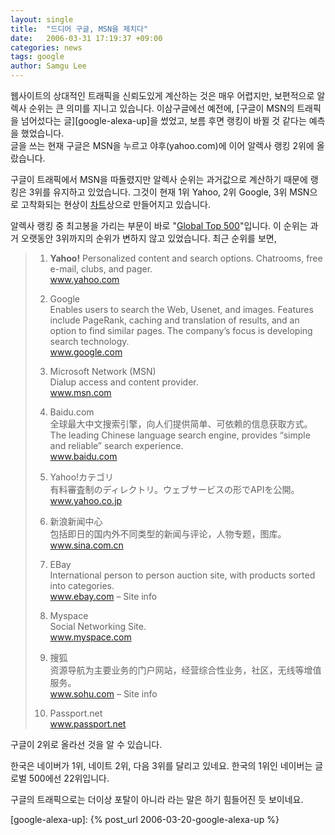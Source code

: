```yaml
---
layout: single
title:  "드디어 구글, MSN을 제치다"
date:   2006-03-31 17:19:37 +09:00
categories: news
tags: google
author: Samgu Lee
---
```

웹사이트의 상대적인 트래픽을 신뢰도있게 계산하는 것은 매우 어렵지만, 보편적으로 알렉사 순위는 큰 의미를 지니고 있습니다. 이삼구글에선 예전에, [구글이 MSN의 트래픽을 넘어섰다는 글][google-alexa-up]을 썼었고, 보름 후면 랭킹이 바뀔 것 같다는 예측을 했었습니다.<br />
글을 쓰는 현재 구글은 MSN을 누르고 야후(yahoo.com)에 이어 알렉사 랭킹 2위에 올랐습니다.

구글이 트래픽에서 MSN을 따돌렸지만 알렉사 순위는 과거값으로 계산하기 때문에 랭킹은 3위를 유지하고 있었습니다. 그것이 현재 1위 Yahoo, 2위 Google, 3위 MSN으로 고착화되는 현상이 [차트](http://www.alexa.com/data/details/traffic_details?&#038;range=6m&#038;size=large&#038;y=r&#038;url=http://www.google.com#top)상으로 만들어지고 있습니다.

알렉사 랭킹 중 최고봉을 가리는 부문이 바로 "[Global Top 500](http://www.alexa.com/site/ds/top_sites?ts_mode=global&#038;lang=none)"입니다. 이 순위는 과거 오랫동안 3위까지의 순위가 변하지 않고 있었습니다. 최근 순위를 보면,

> 1. **Yahoo!** 
Personalized content and search options. Chatrooms, free e-mail, clubs, and pager.  
> www.yahoo.com  
>
> 2. Google  
Enables users to search the Web, Usenet, and images. Features include PageRank, caching and translation of results, and an option to find similar pages. The company&#8217;s focus is developing search technology.  
www.google.com
> 
> 3. Microsoft Network (MSN)  
> Dialup access and content provider.  
> www.msn.com
> 
> 4. Baidu.com  
> 全球最大中文搜索引擎，向人们提供简单、可依赖的信息获取方式。 The leading Chinese language search engine, provides “simple and reliable” search experience.  
> www.baidu.com
>
> 5. Yahoo!カテゴリ  
> 有料審査制のディレクトリ。ウェブサービスの形でAPIを公開。  
> www.yahoo.co.jp
>
> 6. 新浪新闻中心  
> 包括即日的国内外不同类型的新闻与评论，人物专题，图库。  
> www.sina.com.cn
>
> 7. EBay  
> International person to person auction site, with products sorted into categories.  
> www.ebay.com &#8211; Site info
>
> 8. Myspace  
> Social Networking Site.  
> www.myspace.com
>
> 9. 搜狐  
> 资源导航为主要业务的门户网站，经营综合性业务，社区，无线等增值服务。  
> www.sohu.com &#8211; Site info
>
> 10. Passport.net  
> www.passport.net

구글이 2위로 올라선 것을 알 수 있습니다.

한국은 네이버가 1위, 네이트 2위, 다음 3위를 달리고 있네요. 한국의 1위인 네이버는 글로벌 500에선 22위입니다.

구글의 트래픽으로는 더이상 포탈이 아니라 라는 말은 하기 힘들어진 듯 보이네요.

[google-alexa-up]: {% post_url 2006-03-20-google-alexa-up %}
